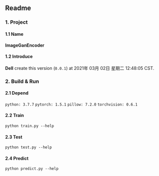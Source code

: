 ## Readme
### 1. Project
#### 1.1 Name
**ImageGanEncoder**
#### 1.2 Introduce

**Dell** create this version (`0.0.1`) at 2021年 03月 02日 星期二 12:48:05 CST.

### 2. Build & Run 

#### 2.1 Depend
`python: 3.7.7`
`pytorch: 1.5.1`
`pillow: 7.2.0` 
`torchvision: 0.6.1`

#### 2.2 Train
`python train.py --help`

#### 2.3 Test
`python test.py --help`

#### 2.4 Predict
`python predict.py --help`


